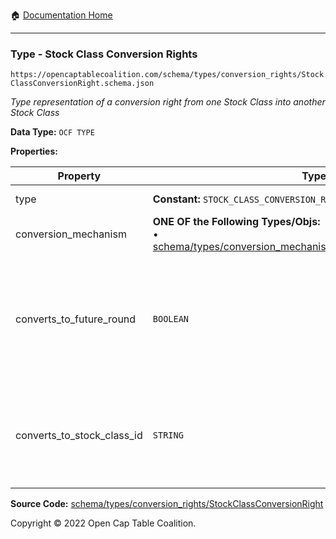 :house: [Documentation Home](https://naveedn.github.io/Open-Cap-Format-OCF)

---

### Type - Stock Class Conversion Rights

`https://opencaptablecoalition.com/schema/types/conversion_rights/StockClassConversionRight.schema.json`

_Type representation of a conversion right from one Stock Class into another Stock Class_

**Data Type:** `OCF TYPE`

**Properties:**

| Property                   | Type                                                                                                                                                                                                                     | Description                                                                                                         | Required   |
| -------------------------- | ------------------------------------------------------------------------------------------------------------------------------------------------------------------------------------------------------------------------ | ------------------------------------------------------------------------------------------------------------------- | ---------- |
| type                       | **Constant:** `STOCK_CLASS_CONVERSION_RIGHT`                                                                                                                                                                             | Scalar Constant                                                                                                     | -          |
| conversion_mechanism       | **ONE OF the Following Types/Objs:**</br>&bull; [schema/types/conversion_mechanisms/RatioConversionMechanism](https://naveedn.github.io/Open-Cap-Format-OCF/schema/types/conversion_mechanisms/RatioConversionMechanism) |                                                                                                                     | `REQUIRED` |
| converts_to_future_round   | `BOOLEAN`                                                                                                                                                                                                                | Is this stock class potentially convertible into a future, as-yet undetermined stock class (e.g. Founder Preferred) | -          |
| converts_to_stock_class_id | `STRING`                                                                                                                                                                                                                 | The identifier of the existing, known stock class this stock class can convert into                                 | -          |

**Source Code:** [schema/types/conversion_rights/StockClassConversionRight](https://github.com/Open-Cap-Table-Coalition/Open-Cap-Format-OCF/blob/main/schema/types/conversion_rights/StockClassConversionRight.schema.json)

Copyright © 2022 Open Cap Table Coalition.
